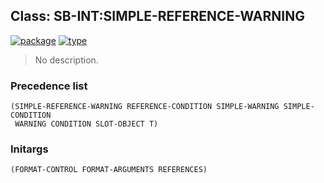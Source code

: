 ## Class: SB-INT:SIMPLE-REFERENCE-WARNING
[![package](https://img.shields.io/badge/Package-SB--INT-5f9ea0.svg?style=social&colorA=999999)](../) [![type](https://img.shields.io/badge/Type-Class-5f9ea0.svg?style=social&colorA=999999)](../#class) 

> No description.

### Precedence list
```
(SIMPLE-REFERENCE-WARNING REFERENCE-CONDITION SIMPLE-WARNING SIMPLE-CONDITION
 WARNING CONDITION SLOT-OBJECT T)
```
### Initargs
```
(FORMAT-CONTROL FORMAT-ARGUMENTS REFERENCES)
```
